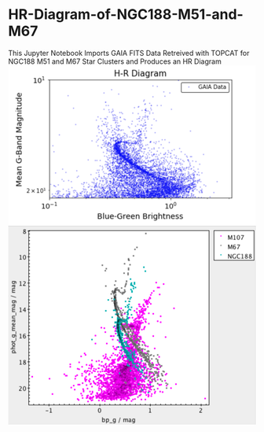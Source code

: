 # HR-Diagram-of-NGC188-M51-and-M67
This Jupyter Notebook Imports GAIA FITS Data Retreived with TOPCAT for NGC188 M51 and M67 Star Clusters and Produces an HR Diagram
![Star Cluster Plot](StarClusterPlot.png)![Star Cluster](StarCluster.png)
